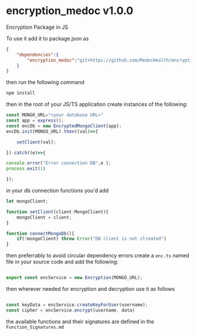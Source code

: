 # encryption_medoc v1.0.0

Encryption Package in JS

To use it add it to package.json as

```json
{
    "dependencies":{
        "encryption_medoc":"git+https://github.com/MedocHealth/encryption_medoc.git#v1.0.0"
    }
}
```

then run the following command

```bash
npm install
```

then in the root of your JS/TS application create instances of the following:

```javascript
const MONGO_URL="<your database URL>"
const app = express();
const encDb = new EncryptedMongoClient(app);
encDb.init(MONGO_URL).then((val)=>{

    setClient(val);

}).catch((e)=>{

console.error("Error connection DB",e );
process.exit(1)

});
```

in your db connection functions you'd add

```javascript
let mongoClient;

function setClient(client:MongoClient){
    mongoClient = client;
}

function connectMongoDb(){
    if(!mongoClient) throw Error("DB client is not clreated")
}

```

then preferrably to avoid circular dependency errors create a `enc.ts` named file in your source code and add the following:

```javascript

export const encService = new Encryption(MONGO_URL);

```

then wherever needed for encryption and decryption use it as follows

```javascript

const keyData = encService.createKeyForUser(username);
const cipher = encService.encrypt(username, data)

```

the available functions and their signatures are defined in the `Function_Signatures.md`
